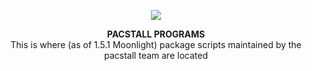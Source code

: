 <p align="center">
<a href="https://github.com/pacstall/pacstall-programs/tree/master/packages"><img src="https://img.shields.io/github/repo-size/pacstall/pacstall-programs?color=G&style=flat-square"></a>

<p align="center">
  <b>PACSTALL PROGRAMS</b>
  <br/>
  This is where (as of 1.5.1 Moonlight) package scripts maintained by the pacstall team are located
</p>
